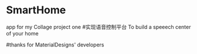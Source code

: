 # SmartHome
app for my Collage project one
#实现语音控制平台 To build a speeech center of your home

#thanks for MaterialDesigns' developers
